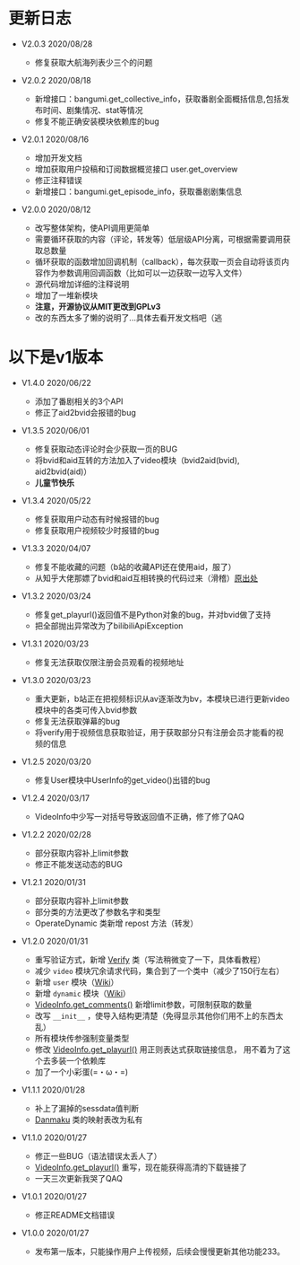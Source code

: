 # 更新日志

+ V2.0.3 2020/08/28
    + 修复获取大航海列表少三个的问题

+ V2.0.2 2020/08/18
    + 新增接口：bangumi.get_collective_info，获取番剧全面概括信息,包括发布时间、剧集情况、stat等情况
    + 修复不能正确安装模块依赖库的bug

+ V2.0.1 2020/08/16
    + 增加开发文档
    + 增加获取用户投稿和订阅数据概览接口 user.get_overview
    + 修正注释错误
    + 新增接口：bangumi.get_episode_info，获取番剧剧集信息
    
+ V2.0.0 2020/08/12
    + 改写整体架构，使API调用更简单
    + 需要循环获取的内容（评论，转发等）低层级API分离，可根据需要调用获取总数量
    + 循环获取的函数增加回调机制（callback），每次获取一页会自动将该页内容作为参数调用回调函数（比如可以一边获取一边写入文件）
    + 源代码增加详细的注释说明
    + 增加了一堆新模块
    + **注意，开源协议从MIT更改到GPLv3**
    + 改的东西太多了懒的说明了...具体去看开发文档吧（逃

# 以下是v1版本

+ V1.4.0 2020/06/22
    + 添加了番剧相关的3个API
    + 修正了aid2bvid会报错的bug
    
+ V1.3.5 2020/06/01
    + 修复获取动态评论时会少获取一页的BUG
    + 将bvid和aid互转的方法加入了video模块（bvid2aid(bvid), aid2bvid(aid)）
    + **儿童节快乐**
    
+ V1.3.4 2020/05/22
    + 修复获取用户动态有时候报错的bug
    + 修复获取用户视频较少时报错的bug
    
+ V1.3.3 2020/04/07
    + 修复不能收藏的问题（b站的收藏API还在使用aid，服了）
    + 从知乎大佬那嫖了bvid和aid互相转换的代码过来（滑稽）[原出处](https://www.zhihu.com/question/381784377/answer/1099438784)
    
+ V1.3.2 2020/03/24
    + 修复get_playurl()返回值不是Python对象的bug，并对bvid做了支持
    + 把全部抛出异常改为了bilibiliApiException

+ V1.3.1 2020/03/23
    + 修复无法获取仅限注册会员观看的视频地址

+ V1.3.0 2020/03/23
    + 重大更新，b站正在把视频标识从av逐渐改为bv，本模块已进行更新video模块中的各类可传入bvid参数
    + 修复无法获取弹幕的bug
    + 将verify用于视频信息获取验证，用于获取部分只有注册会员才能看的视频的信息
    
+ V1.2.5 2020/03/20
    + 修复User模块中UserInfo的get_video()出错的bug
    
+ V1.2.4 2020/03/17
    + VideoInfo中少写一对括号导致返回值不正确，修了修了QAQ

+ V1.2.2 2020/02/28
    + 部分获取内容补上limit参数
    + 修正不能发送动态的BUG
  
+ V1.2.1 2020/01/31
    + 部分获取内容补上limit参数
    + 部分类的方法更改了参数名字和类型
    + OperateDynamic 类新增 repost 方法（转发）
    
+ V1.2.0 2020/01/31
    + 重写验证方式，新增 [Verify](https://github.com/Passkou/bilibili_api/wiki/Verify%E7%B1%BB) 类（写法稍微变了一下，具体看教程）
    + 减少 `video` 模块冗余请求代码，集合到了一个类中（减少了150行左右）
    + 新增 `user` 模块（[Wiki](https://github.com/Passkou/bilibili_api/wiki)）
    + 新增 `dynamic` 模块（[Wiki](https://github.com/Passkou/bilibili_api/wiki)）
    + [VideoInfo.get_comments()](https://github.com/Passkou/bilibili_api/wiki/VideoInfo%E7%B1%BB#get_comments) 新增limit参数，可限制获取的数量
    + 改写 `__init__` ，使导入结构更清楚（免得显示其他你们用不上的东西太乱）
    + 所有模块传参强制变量类型
    + 修改 [VideoInfo.get_playurl()](https://github.com/Passkou/bilibili_api/wiki/VideoInfo%E7%B1%BB#get_playurl) 用正则表达式获取链接信息，
      用不着为了这个去多装一个依赖库
    + 加了一个小彩蛋(=・ω・=)
  
+ V1.1.1 2020/01/28
    + 补上了漏掉的sessdata值判断
    + [Danmaku](https://github.com/Passkou/bilibili_api/wiki/Danmaku%E7%B1%BB) 类的映射表改为私有

+ V1.1.0 2020/01/27
    + 修正一些BUG（语法错误太丢人了）
    + [VideoInfo.get_playurl()](https://github.com/Passkou/bilibili_api/wiki/VideoInfo%E7%B1%BB#get_playurl) 重写，现在能获得高清的下载链接了
    + 一天三次更新我哭了QAQ

+ V1.0.1 2020/01/27
    + 修正README文档错误

+ V1.0.0 2020/01/27
    + 发布第一版本，只能操作用户上传视频，后续会慢慢更新其他功能233。